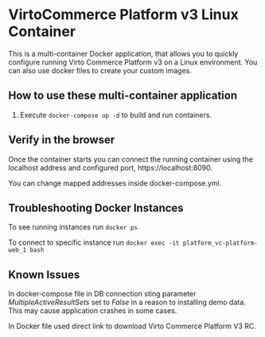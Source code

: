 # VirtoCommerce Platform v3 Linux Container

This is a multi-container Docker application, that allows you to quickly configure running Virto Commerce Platform v3 on a Linux environment. You can also use docker files to create your custom images.

## How to use these multi-container application

1. Execute `docker-compose up -d` to build and run containers.

## Verify in the browser

Once the container starts you can connect the running container using the localhost address and configured port, https://localhost:8090.

You can change mapped addresses inside docker-compose.yml.

## Troubleshooting Docker Instances

To see running instances run `docker ps`

To connect to specific instance run `docker exec -it platform_vc-platform-web_1 bash`

## Known Issues

In docker-compose file in DB connection sting parameter *MultipleActiveResultSets* set to *False* in a reason to installing demo data. This may cause application crashes in some cases.

In Docker file used direct link to download Virto Commerce Platform V3 RC.